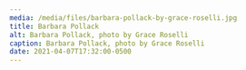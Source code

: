 ```yaml
---
media: /media/files/barbara-pollack-by-grace-roselli.jpg
title: Barbara Pollack
alt: Barbara Pollack, photo by Grace Roselli
caption: Barbara Pollack, photo by Grace Roselli
date: 2021-04-07T17:32:00-0500
---
```

